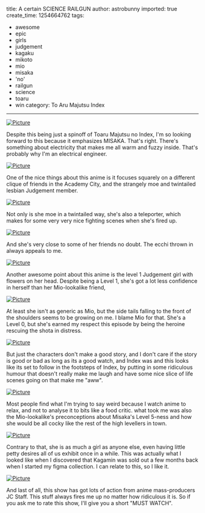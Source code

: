 title: A certain SCIENCE RAILGUN
author: astrobunny
imported: true
create_time: 1254664762
tags:
- awesome
- epic
- girls
- judgement
- kagaku
- mikoto
- mio
- misaka
- 'no'
- railgun
- science
- toaru
- win
category: To Aru Majutsu Index
---
 [![](wp-uploads/2009/10/wpid-mazui-to-aru-kagaku-no-railgun-01-f88007af-10-500x281.jpg "Picture")](/images/wp-uploads/2009/10/wpid-mazui-to-aru-kagaku-no-railgun-01-f88007af-10.jpg)  
  
Despite this being just a spinoff of Toaru Majutsu no Index, I'm so looking forward to this because it emphasizes MISAKA. That's right. There's something about electricity that makes me all warm and fuzzy inside. That's probably why I'm an electrical engineer.  
<!--more-->  
 [![](wp-uploads/2009/10/wpid-mazui-to-aru-kagaku-no-railgun-01-f88007af-8-500x281.jpg "Picture")](/images/wp-uploads/2009/10/wpid-mazui-to-aru-kagaku-no-railgun-01-f88007af-8.jpg)  
  
One of the nice things about this anime is it focuses squarely on a different clique of friends in the Academy City, and the strangely moe and twintailed lesbian Judgement member.  
  
 [![](wp-uploads/2009/10/wpid-mazui-to-aru-kagaku-no-railgun-01-f88007af-1-500x281.jpg "Picture")](/images/wp-uploads/2009/10/wpid-mazui-to-aru-kagaku-no-railgun-01-f88007af-1.jpg)  
  
Not only is she moe in a twintailed way, she's also a teleporter, which makes for some very very nice fighting scenes when she's fired up.  
  
 [![](wp-uploads/2009/10/wpid-mazui-to-aru-kagaku-no-railgun-01-f88007af-3-500x281.jpg "Picture")](/images/wp-uploads/2009/10/wpid-mazui-to-aru-kagaku-no-railgun-01-f88007af-3.jpg)  
  
And she's very close to some of her friends no doubt. The ecchi thrown in always appeals to me.  
  
 [![](wp-uploads/2009/10/wpid-mazui-to-aru-kagaku-no-railgun-01-f88007af-4-500x281.jpg "Picture")](/images/wp-uploads/2009/10/wpid-mazui-to-aru-kagaku-no-railgun-01-f88007af-4.jpg)  
  
Another awesome point about this anime is the level 1 Judgement girl with flowers on her head. Despite being a Level 1, she's got a lot less confidence in herself than her Mio-lookalike friend,  
  
 [![](wp-uploads/2009/10/wpid-mazui-to-aru-kagaku-no-railgun-01-f88007af-5-500x281.jpg "Picture")](/images/wp-uploads/2009/10/wpid-mazui-to-aru-kagaku-no-railgun-01-f88007af-5.jpg)  
  
At least she isn't as generic as Mio, but the side tails falling to the front of the shoulders seems to be growing on me. I blame Mio for that. She's a Level 0, but she's earned my respect this episode by being the heroine rescuing the shota in distress.  
  
 [![](wp-uploads/2009/10/wpid-mazui-to-aru-kagaku-no-railgun-01-f88007af-7-500x281.jpg "Picture")](/images/wp-uploads/2009/10/wpid-mazui-to-aru-kagaku-no-railgun-01-f88007af-7.jpg)  
  
But just the characters don't make a good story, and I don't care if the story is good or bad as long as its a good watch, and Index was and this looks like its set to follow in the footsteps of Index, by putting in some ridiculous humour that doesn't really make me laugh and have some nice slice of life scenes going on that make me "aww".  
  
 [![](wp-uploads/2009/10/wpid-mazui-to-aru-kagaku-no-railgun-01-f88007af-0-500x281.jpg "Picture")](/images/wp-uploads/2009/10/wpid-mazui-to-aru-kagaku-no-railgun-01-f88007af-0.jpg)  
  
Most people find what I'm trying to say weird because I watch anime to relax, and not to analyse it to bits like a food critic. what took me was also the Mio-lookalike's preconceptions about Misaka's Level 5-ness and how she would be all cocky like the rest of the high levellers in town.  
  
 [![](wp-uploads/2009/10/wpid-mazui-to-aru-kagaku-no-railgun-01-f88007af-9-500x281.jpg "Picture")](/images/wp-uploads/2009/10/wpid-mazui-to-aru-kagaku-no-railgun-01-f88007af-9.jpg)  
  
Contrary to that, she is as much a girl as anyone else, even having little petty desires all of us exhibit once in a while. This was actually what I looked like when I discovered that Kagamin was sold out a few months back when I started my figma collection. I can relate to this, so I like it.  
  
 [![](wp-uploads/2009/10/wpid-mazui-to-aru-kagaku-no-railgun-01-f88007af-11-500x281.jpg "Picture")](/images/wp-uploads/2009/10/wpid-mazui-to-aru-kagaku-no-railgun-01-f88007af-11.jpg)  
  
And last of all, this show has got lots of action from anime mass-producers JC Staff. This stuff always fires me up no matter how ridiculous it is. So if you ask me to rate this show, I'll give you a short "MUST WATCH".